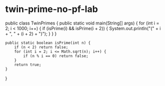 # twin-prime-no-pf-lab
public class TwinPrimes {
    public static void main(String[] args) {
        for (int i = 2; i < 1000; i++) {
            if (isPrime(i) && isPrime(i + 2)) {
                System.out.println("(" + i + ", " + (i + 2) + ")");
            }
        }
    }

    public static boolean isPrime(int n) {
        if (n < 2) return false;
        for (int i = 2; i <= Math.sqrt(n); i++) {
            if (n % i == 0) return false;
        }
        return true;
    }
}
